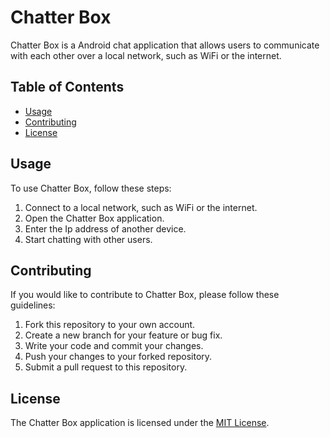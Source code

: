 # Chatter Box

Chatter Box is a Android chat application that allows users to communicate with each other over a local network, such as WiFi or the internet.

## Table of Contents

- [Usage](#usage)
- [Contributing](#contributing)
- [License](#license)

## Usage

To use Chatter Box, follow these steps:

1. Connect to a local network, such as WiFi or the internet.
2. Open the Chatter Box application.
3. Enter the Ip address of another device.
4. Start chatting with other users.

## Contributing

If you would like to contribute to Chatter Box, please follow these guidelines:

1. Fork this repository to your own account.
2. Create a new branch for your feature or bug fix.
3. Write your code and commit your changes.
4. Push your changes to your forked repository.
5. Submit a pull request to this repository.

## License

The Chatter Box application is licensed under the [MIT License](LICENSE).
